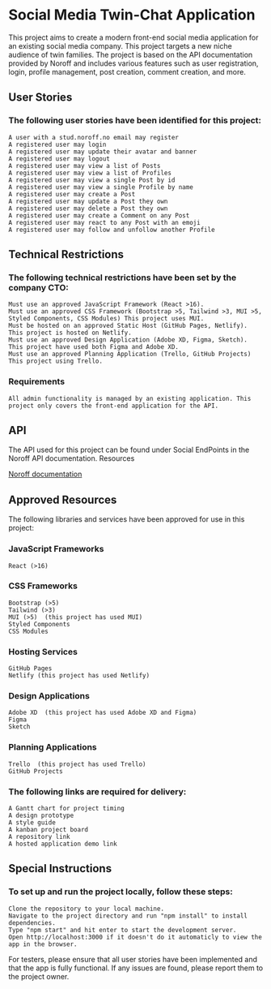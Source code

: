 # Social Media Twin-Chat Application

This project aims to create a modern front-end social media application for an existing social media company. This project targets a new niche audience of twin families. The project is based on the API documentation provided by Noroff and includes various features such as user registration, login, profile management, post creation, comment creation, and more.

## User Stories

### The following user stories have been identified for this project:

    A user with a stud.noroff.no email may register
    A registered user may login
    A registered user may update their avatar and banner
    A registered user may logout
    A registered user may view a list of Posts
    A registered user may view a list of Profiles
    A registered user may view a single Post by id
    A registered user may view a single Profile by name
    A registered user may create a Post
    A registered user may update a Post they own
    A registered user may delete a Post they own
    A registered user may create a Comment on any Post
    A registered user may react to any Post with an emoji
    A registered user may follow and unfollow another Profile

## Technical Restrictions

### The following technical restrictions have been set by the company CTO:

    Must use an approved JavaScript Framework (React >16).
    Must use an approved CSS Framework (Bootstrap >5, Tailwind >3, MUI >5, Styled Components, CSS Modules) This project uses MUI.
    Must be hosted on an approved Static Host (GitHub Pages, Netlify).
    This project is hosted on Netlify.
    Must use an approved Design Application (Adobe XD, Figma, Sketch).
    This project have used both Figma and Adobe XD.
    Must use an approved Planning Application (Trello, GitHub Projects)
    This project using Trello.

### Requirements

    All admin functionality is managed by an existing application. This project only covers the front-end application for the API.

## API

The API used for this project can be found under Social EndPoints in the Noroff API documentation.
Resources

[Noroff documentation](https://noroff-api-docs.netlify.app/ "Noroff API")

## Approved Resources

The following libraries and services have been approved for use in this project:

### JavaScript Frameworks

    React (>16)

### CSS Frameworks

    Bootstrap (>5)
    Tailwind (>3)
    MUI (>5)  (this project has used MUI)
    Styled Components
    CSS Modules

### Hosting Services

    GitHub Pages
    Netlify (this project has used Netlify)

### Design Applications

    Adobe XD  (this project has used Adobe XD and Figma)
    Figma
    Sketch

### Planning Applications

    Trello  (this project has used Trello)
    GitHub Projects

### The following links are required for delivery:

    A Gantt chart for project timing
    A design prototype
    A style guide
    A kanban project board
    A repository link
    A hosted application demo link

## Special Instructions

### To set up and run the project locally, follow these steps:

    Clone the repository to your local machine.
    Navigate to the project directory and run "npm install" to install dependencies.
    Type "npm start" and hit enter to start the development server.
    Open http://localhost:3000 if it doesn't do it automaticly to view the app in the browser.

For testers, please ensure that all user stories have been implemented and that the app is fully functional. If any issues are found, please report them to the project owner.
